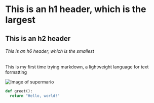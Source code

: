 # This is an h1 header, which is the largest
## This is an h2 header
###### This is an h6 header, which is the smallest


This is my first time trying markdown, a lightweight language for text formatting


![Image of supermario](https://www.pexels.com/photo/focus-photo-of-super-mario-luigi-and-yoshi-figurines-163036/)

```python
def greet():
  return "Hello, world!"
